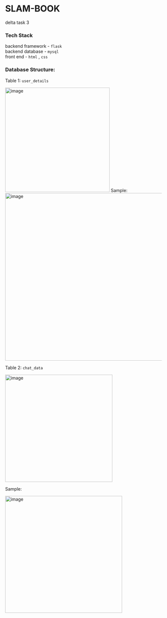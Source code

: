 # SLAM-BOOK
delta task 3  
### Tech Stack
backend framework - `flask`  
backend database - `mysql`  
front end - `html` , `css`

### Database Structure:   
Table 1: `user_details`   
   
<img width="336" alt="image" src="https://user-images.githubusercontent.com/97865565/183031734-c57cd95e-a0bf-4798-bdc5-57717979161d.png">   
Sample:   
   
<img width="539" alt="image" src="https://user-images.githubusercontent.com/97865565/183032105-dd615bb1-4afd-4dce-b1d7-92e8a2f0c921.png">   

Table 2: `chat_data`     
   
<img width="345" alt="image" src="https://user-images.githubusercontent.com/97865565/183031901-fef51c0e-7947-47a1-90ae-3138f0e4da1c.png">   

Sample:
   
<img width="376" alt="image" src="https://user-images.githubusercontent.com/97865565/183031995-36358a76-358e-45ee-b79c-3c77c8a9d079.png">

